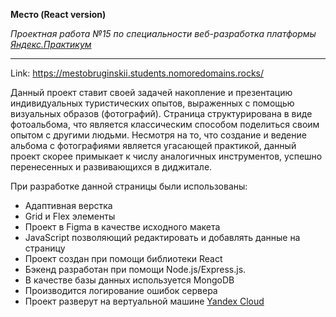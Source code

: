 **Место (React version)**

_Проектная работа №15 по специальности веб-разработка платформы [Яндекс.Практикум][1]_

[1]: https://praktikum.yandex.ru/web/

---------------------------------------

Link: https://mestobruginskii.students.nomoredomains.rocks/

Данный проект ставит своей задачей накопление и презентацию индивидуальных туристических опытов, выраженных с помощью визуальных образов (фотографий). Страница структурирована в виде фотоальбома, что является классическим способом поделиться своим опытом с другими людьми. Несмотря на то, что создание и ведение альбома с фотографиями является угасающей практикой, данный проект скорее примыкает к числу аналогичных инструментов, успешно перенесенных и развивающихся в диджитале.


При разработке данной страницы были использованы:

- Адаптивная верстка
- Grid и Flex элементы
- Проект в Figma в качестве исходного макета
- JavaScript позволяющий редактировать и добавлять данные на страницу
- Проект создан при помощи библиотеки React
- Бэкенд разработан при помощи Node.js/Express.js.
- В качестве базы данных используется MongoDB
- Производится логирование ошибок сервера
- Проект разверут на вертуальной машине [Yandex Cloud][2]

[2]: https://cloud.yandex.ru
